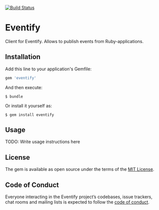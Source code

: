 [![Build Status](https://travis-ci.org/smakagon/eventify.svg?branch=master)](https://travis-ci.org/smakagon/eventify)

# Eventify

Client for Eventify. Allows to publish events from Ruby-applications.

## Installation

Add this line to your application's Gemfile:

```ruby
gem 'eventify'
```

And then execute:

    $ bundle

Or install it yourself as:

    $ gem install eventify

## Usage

TODO: Write usage instructions here

## License

The gem is available as open source under the terms of the [MIT License](http://opensource.org/licenses/MIT).

## Code of Conduct

Everyone interacting in the Eventify project’s codebases, issue trackers, chat rooms and mailing lists is expected to follow the [code of conduct](https://github.com/smakagon/eventify/blob/master/CODE_OF_CONDUCT.md).
